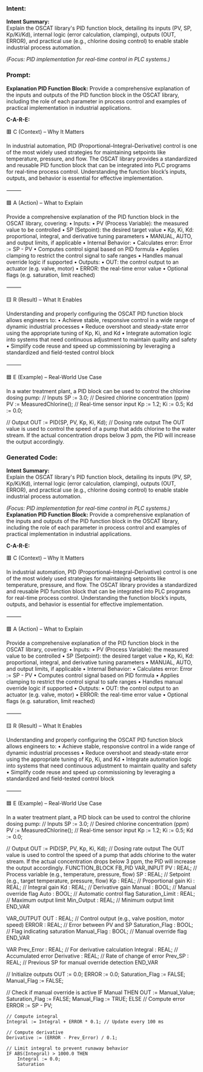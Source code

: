 ### Intent:
**Intent Summary:**  
Explain the OSCAT library's PID function block, detailing its inputs (PV, SP, Kp/Ki/Kd), internal logic (error calculation, clamping), outputs (OUT, ERROR), and practical use (e.g., chlorine dosing control) to enable stable industrial process automation.  

*(Focus: PID implementation for real-time control in PLC systems.)*

### Prompt:
**Explanation PID Function Block:**
Provide a comprehensive explanation of the inputs and outputs of the PID function block in the OSCAT library, including the role of each parameter in process control and examples of practical implementation in industrial applications.

**C-A-R-E:**

🟥 C (Context) – Why It Matters

In industrial automation, PID (Proportional–Integral–Derivative) control is one of the most widely used strategies for maintaining setpoints like temperature, pressure, and flow. The OSCAT library provides a standardized and reusable PID function block that can be integrated into PLC programs for real-time process control. Understanding the function block’s inputs, outputs, and behavior is essential for effective implementation.

⸻

🟩 A (Action) – What to Explain

Provide a comprehensive explanation of the PID function block in the OSCAT library, covering:
	•	Inputs:
	•	PV (Process Variable): the measured value to be controlled
	•	SP (Setpoint): the desired target value
	•	Kp, Ki, Kd: proportional, integral, and derivative tuning parameters
	•	MANUAL, AUTO, and output limits, if applicable
	•	Internal Behavior:
	•	Calculates error: Error := SP - PV
	•	Computes control signal based on PID formula
	•	Applies clamping to restrict the control signal to safe ranges
	•	Handles manual override logic if supported
	•	Outputs:
	•	OUT: the control output to an actuator (e.g. valve, motor)
	•	ERROR: the real-time error value
	•	Optional flags (e.g. saturation, limit reached)

⸻

🟨 R (Result) – What It Enables

Understanding and properly configuring the OSCAT PID function block allows engineers to:
	•	Achieve stable, responsive control in a wide range of dynamic industrial processes
	•	Reduce overshoot and steady-state error using the appropriate tuning of Kp, Ki, and Kd
	•	Integrate automation logic into systems that need continuous adjustment to maintain quality and safety
	•	Simplify code reuse and speed up commissioning by leveraging a standardized and field-tested control block

⸻

🟦 E (Example) – Real-World Use Case

In a water treatment plant, a PID block can be used to control the chlorine dosing pump:
// Inputs
SP := 3.0; // Desired chlorine concentration (ppm)
PV := MeasuredChlorine(); // Real-time sensor input
Kp := 1.2;
Ki := 0.5;
Kd := 0.0;

// Output
OUT := PID(SP, PV, Kp, Ki, Kd); // Dosing rate output
The OUT value is used to control the speed of a pump that adds chlorine to the water stream. If the actual concentration drops below 3 ppm, the PID will increase the output accordingly.

### Generated Code:
**Intent Summary:**  
Explain the OSCAT library's PID function block, detailing its inputs (PV, SP, Kp/Ki/Kd), internal logic (error calculation, clamping), outputs (OUT, ERROR), and practical use (e.g., chlorine dosing control) to enable stable industrial process automation.  

*(Focus: PID implementation for real-time control in PLC systems.)*
**Explanation PID Function Block:**
Provide a comprehensive explanation of the inputs and outputs of the PID function block in the OSCAT library, including the role of each parameter in process control and examples of practical implementation in industrial applications.

**C-A-R-E:**

🟥 C (Context) – Why It Matters

In industrial automation, PID (Proportional–Integral–Derivative) control is one of the most widely used strategies for maintaining setpoints like temperature, pressure, and flow. The OSCAT library provides a standardized and reusable PID function block that can be integrated into PLC programs for real-time process control. Understanding the function block’s inputs, outputs, and behavior is essential for effective implementation.

⸻

🟩 A (Action) – What to Explain

Provide a comprehensive explanation of the PID function block in the OSCAT library, covering:
	•	Inputs:
	•	PV (Process Variable): the measured value to be controlled
	•	SP (Setpoint): the desired target value
	•	Kp, Ki, Kd: proportional, integral, and derivative tuning parameters
	•	MANUAL, AUTO, and output limits, if applicable
	•	Internal Behavior:
	•	Calculates error: Error := SP - PV
	•	Computes control signal based on PID formula
	•	Applies clamping to restrict the control signal to safe ranges
	•	Handles manual override logic if supported
	•	Outputs:
	•	OUT: the control output to an actuator (e.g. valve, motor)
	•	ERROR: the real-time error value
	•	Optional flags (e.g. saturation, limit reached)

⸻

🟨 R (Result) – What It Enables

Understanding and properly configuring the OSCAT PID function block allows engineers to:
	•	Achieve stable, responsive control in a wide range of dynamic industrial processes
	•	Reduce overshoot and steady-state error using the appropriate tuning of Kp, Ki, and Kd
	•	Integrate automation logic into systems that need continuous adjustment to maintain quality and safety
	•	Simplify code reuse and speed up commissioning by leveraging a standardized and field-tested control block

⸻

🟦 E (Example) – Real-World Use Case

In a water treatment plant, a PID block can be used to control the chlorine dosing pump:
// Inputs
SP := 3.0; // Desired chlorine concentration (ppm)
PV := MeasuredChlorine(); // Real-time sensor input
Kp := 1.2;
Ki := 0.5;
Kd := 0.0;

// Output
OUT := PID(SP, PV, Kp, Ki, Kd); // Dosing rate output
The OUT value is used to control the speed of a pump that adds chlorine to the water stream. If the actual concentration drops below 3 ppm, the PID will increase the output accordingly.
FUNCTION_BLOCK FB_PID
VAR_INPUT
    PV : REAL;                 // Process variable (e.g., temperature, pressure, flow)
    SP : REAL;                 // Setpoint (e.g., target temperature, pressure, flow)
    Kp : REAL;                 // Proportional gain
    Ki : REAL;                 // Integral gain
    Kd : REAL;                 // Derivative gain
    Manual : BOOL;             // Manual override flag
    Auto : BOOL;               // Automatic control flag
    Saturation_Limit : REAL;   // Maximum output limit
    Min_Output : REAL;         // Minimum output limit
END_VAR

VAR_OUTPUT
    OUT : REAL;                // Control output (e.g., valve position, motor speed)
    ERROR : REAL;              // Error between PV and SP
    Saturation_Flag : BOOL;    // Flag indicating saturation
    Manual_Flag : BOOL;        // Manual override flag
END_VAR

VAR
    Prev_Error : REAL;         // For derivative calculation
    Integral : REAL;           // Accumulated error
    Derivative : REAL;         // Rate of change of error
    Prev_SP : REAL;            // Previous SP for manual override detection
END_VAR

// Initialize outputs
OUT := 0.0;
ERROR := 0.0;
Saturation_Flag := FALSE;
Manual_Flag := FALSE;

// Check if manual override is active
IF Manual THEN
    OUT := Manual_Value;
    Saturation_Flag := FALSE;
    Manual_Flag := TRUE;
ELSE
    // Compute error
    ERROR := SP - PV;

    // Compute integral
    Integral := Integral + ERROR * 0.1; // Update every 100 ms

    // Compute derivative
    Derivative := (ERROR - Prev_Error) / 0.1;

    // Limit integral to prevent runaway behavior
    IF ABS(Integral) > 1000.0 THEN
        Integral := 0.0;
        Saturation
